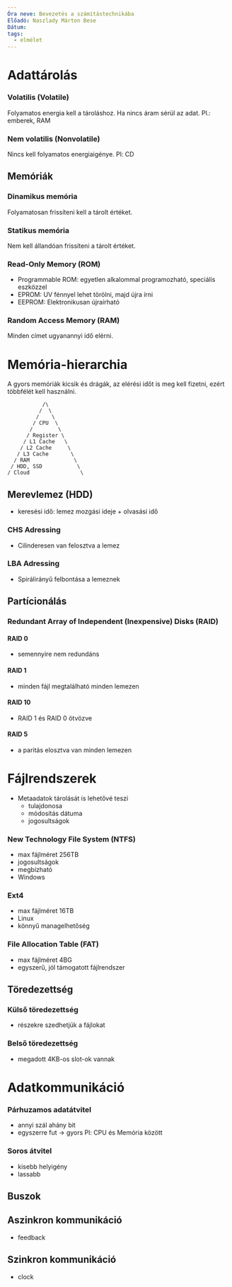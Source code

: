 ```yaml
---
Óra neve: Bevezetés a számítástechnikába
Előadó: Naszlady Márton Bese
Dátum: 
tags:
  - elmélet
---
```

# Adattárolás
### Volatilis (Volatile)
Folyamatos energia kell a tároláshoz. Ha nincs áram sérül az adat.
Pl.: emberek, RAM

### Nem volatilis (Nonvolatile)
Nincs kell folyamatos energiaigénye.
Pl: CD

## Memóriák
### Dinamikus memória
Folyamatosan frissíteni kell a tárolt értéket.
### Statikus memória
Nem kell állandóan frissíteni a tárolt értéket.

### Read-Only Memory (ROM)
- Programmable ROM: egyetlen alkalommal programozható, speciális eszközzel
- EPROM: UV fénnyel lehet törölni, majd újra írni
- EEPROM: Elektronikusan újraírható

### Random Access Memory (RAM)
Minden címet ugyanannyi idő elérni.

# Memória-hierarchia
A gyors memóriák kicsik és drágák, az elérési időt is meg kell fizetni, ezért többfélét kell használni.
```
           /\
          /  \
         /    \
        / CPU  \ 
       /        \
      / Register \
     / L1 Cache   \
    / L2 Cache     \
   / L3 Cache       \
  / RAM              \
 / HDD, SSD           \
/ Cloud                \
```

## Merevlemez (HDD)
- keresési idő: lemez mozgási ideje + olvasási idő
### CHS Adressing
- Cilinderesen van felosztva a lemez
### LBA Adressing
- Spirálirányű felbontása a lemeznek

## Partícionálás
### Redundant Array of Independent (Inexpensive) Disks (RAID)
#### RAID 0
- semennyire nem redundáns
#### RAID 1
- minden fájl megtalálható minden lemezen
#### RAID 10
- RAID 1 és RAID 0 ötvözve
#### RAID 5
- a paritás elosztva van minden lemezen

# Fájlrendszerek
- Metaadatok tárolását is lehetővé teszi
	- tulajdonosa
	- módosítás dátuma
	- jogosultságok

### New Technology File System (NTFS)
- max fájlméret 256TB
- jogosultságok
- megbízható
- Windows

### Ext4
- max fájlméret 16TB
- Linux
- könnyű managelhetőség

### File Allocation Table (FAT)
- max fájlméret 4BG
- egyszerű, jól támogatott fájlrendszer

## Töredezettség
### Külső töredezettség
- részekre szedhetjük a fájlokat
### Belső töredezettség
- megadott 4KB-os slot-ok vannak

# Adatkommunikáció
### Párhuzamos adatátvitel
- annyi szál ahány bit
- egyszerre fut -> gyors
Pl: CPU és Memória között

### Soros átvitel
- kisebb helyigény
- lassabb
## Buszok

## Aszinkron kommunikáció
- feedback
## Szinkron kommunikáció
- clock